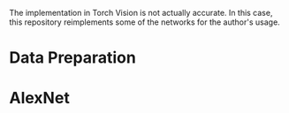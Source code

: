 The implementation in Torch Vision is not actually accurate. In this case, this repository reimplements some of the networks for the author's usage.

# Data Preparation
# AlexNet

